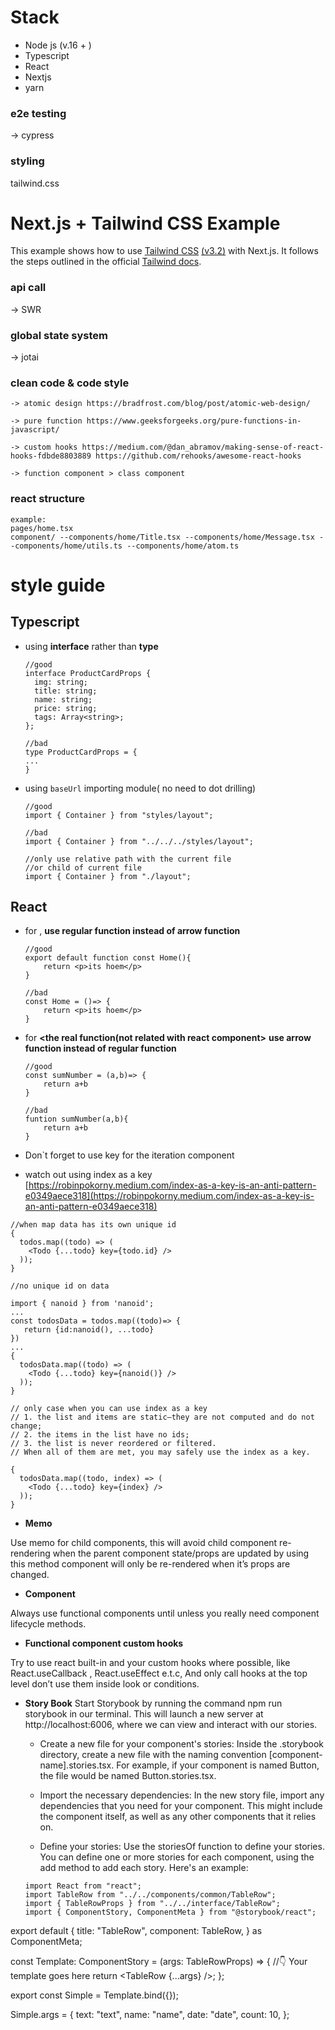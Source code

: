 # Stack

- Node js (v.16 + )
- Typescript
- React
- Nextjs
- yarn

### e2e testing

-> cypress

### styling

tailwind.css

# Next.js + Tailwind CSS Example

This example shows how to use [Tailwind CSS](https://tailwindcss.com/) [(v3.2)](https://tailwindcss.com/blog/tailwindcss-v3-2) with Next.js. It follows the steps outlined in the official [Tailwind docs](https://tailwindcss.com/docs/guides/nextjs).

### api call

-> SWR

### global state system

-> jotai

### clean code & code style

```
-> atomic design https://bradfrost.com/blog/post/atomic-web-design/

-> pure function https://www.geeksforgeeks.org/pure-functions-in-javascript/

-> custom hooks https://medium.com/@dan_abramov/making-sense-of-react-hooks-fdbde8803889 https://github.com/rehooks/awesome-react-hooks

-> function component > class component
```

### react structure

```
example:
pages/home.tsx
component/ --components/home/Title.tsx --components/home/Message.tsx --components/home/utils.ts --components/home/atom.ts
```

# style guide

## **Typescript**

- using **interface** rather than **type**

  ```tsx
  //good
  interface ProductCardProps {
    img: string;
    title: string;
    name: string;
    price: string;
    tags: Array<string>;
  };

  //bad
  type ProductCardProps = {
  ...
  }

  ```

- using `baseUrl` importing module( no need to dot drilling)

  ```tsx
  //good
  import { Container } from "styles/layout";

  //bad
  import { Container } from "../../../styles/layout";

  //only use relative path with the current file
  //or child of current file
  import { Container } from "./layout";
  ```

## React

- for **<the react component>**, **use regular function instead of arrow function**

  ```tsx
  //good
  export default function const Home(){
      return <p>its hoem</p>
  }

  //bad
  const Home = ()=> {
      return <p>its hoem</p>
  }

  ```

- for **<the real function(not related with react component>** **use arrow function instead of regular function**

  ```tsx
  //good
  const sumNumber = (a,b)=> {
      return a+b
  }

  //bad
  funtion sumNumber(a,b){
      return a+b
  }
  ```

- Don`t forget to use key for the iteration component
- watch out using index as a key
  [https://robinpokorny.medium.com/index-as-a-key-is-an-anti-pattern-e0349aece318](https://robinpokorny.medium.com/index-as-a-key-is-an-anti-pattern-e0349aece318)

```tsx
//when map data has its own unique id
{
  todos.map((todo) => (
    <Todo {...todo} key={todo.id} />
  ));
}

//no unique id on data

import { nanoid } from 'nanoid';
...
const todosData = todos.map((todo)=> {
   return {id:nanoid(), ...todo}
})
...
{
  todosData.map((todo) => (
    <Todo {...todo} key={nanoid()} />
  ));
}

// only case when you can use index as a key
// 1. the list and items are static–they are not computed and do not change;
// 2. the items in the list have no ids;
// 3. the list is never reordered or filtered.
// When all of them are met, you may safely use the index as a key.

{
  todosData.map((todo, index) => (
    <Todo {...todo} key={index} />
  ));
}

```

- **Memo**

Use memo for child components, this will avoid child component re-rendering when the parent component state/props are updated by using this method component will only be re-rendered when it’s props are changed.

- **Component**

Always use functional components until unless you really need component lifecycle methods.

- **Functional component custom hooks**

Try to use react built-in and your custom hooks where possible, like React.useCallback , React.useEffect e.t.c, And only call hooks at the top level don’t use them inside look or conditions.

- **Story Book**
  Start Storybook by running the command npm run storybook in our terminal. This will launch a new server at http://localhost:6006, where we can view and interact with our stories.

  - Create a new file for your component's stories: Inside the .storybook directory, create a new file with the naming convention [component-name].stories.tsx. For example, if your component is named Button, the file would be named Button.stories.tsx.

  - Import the necessary dependencies: In the new story file, import any dependencies that you need for your component. This might include the component itself, as well as any other components that it relies on.

  - Define your stories: Use the storiesOf function to define your stories. You can define one or more stories for each component, using the add method to add each story. Here's an example:

  ```
  import React from "react";
  import TableRow from "../../components/common/TableRow";
  import { TableRowProps } from "../../interface/TableRow";
  import { ComponentStory, ComponentMeta } from "@storybook/react";
  ```

export default {
title: "TableRow",
component: TableRow,
} as ComponentMeta<typeof TableRow>;

const Template: ComponentStory<typeof TableRow> = (args: TableRowProps) => {
//👇 Your template goes here
return <TableRow {...args} />;
};

export const Simple = Template.bind({});

Simple.args = {
text: "text",
name: "name",
date: "date",
count: 10,
};

```

```
